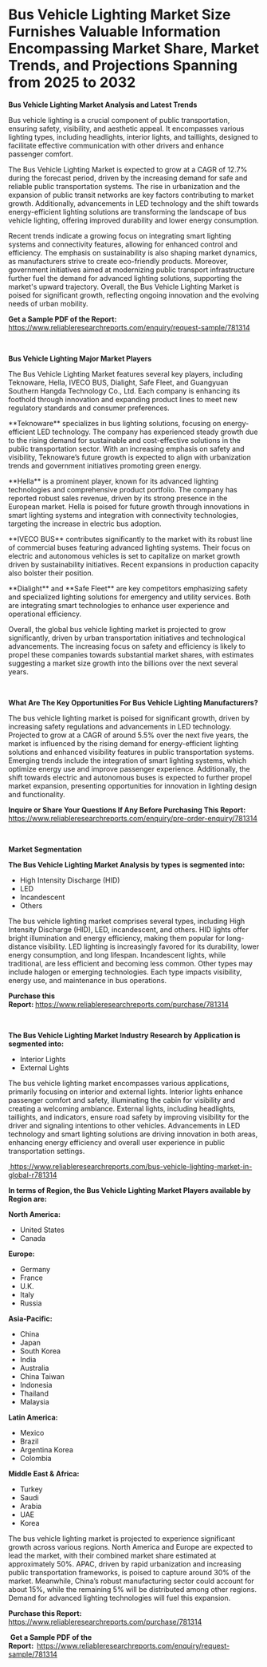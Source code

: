 <p><h1>Bus Vehicle Lighting Market Size Furnishes Valuable Information Encompassing Market Share, Market Trends, and Projections Spanning from 2025 to 2032</h1></p><p><strong>Bus Vehicle Lighting Market Analysis and Latest Trends</strong></p>
<p><p>Bus vehicle lighting is a crucial component of public transportation, ensuring safety, visibility, and aesthetic appeal. It encompasses various lighting types, including headlights, interior lights, and taillights, designed to facilitate effective communication with other drivers and enhance passenger comfort.</p><p>The Bus Vehicle Lighting Market is expected to grow at a CAGR of 12.7% during the forecast period, driven by the increasing demand for safe and reliable public transportation systems. The rise in urbanization and the expansion of public transit networks are key factors contributing to market growth. Additionally, advancements in LED technology and the shift towards energy-efficient lighting solutions are transforming the landscape of bus vehicle lighting, offering improved durability and lower energy consumption.</p><p>Recent trends indicate a growing focus on integrating smart lighting systems and connectivity features, allowing for enhanced control and efficiency. The emphasis on sustainability is also shaping market dynamics, as manufacturers strive to create eco-friendly products. Moreover, government initiatives aimed at modernizing public transport infrastructure further fuel the demand for advanced lighting solutions, supporting the market's upward trajectory. Overall, the Bus Vehicle Lighting Market is poised for significant growth, reflecting ongoing innovation and the evolving needs of urban mobility.</p></p>
<p><strong>Get a Sample PDF of the Report:&nbsp;</strong> <a href="https://www.reliableresearchreports.com/enquiry/request-sample/781314?utm_campaign=3696&utm_medium=2&utm_source=Github&utm_content=ia&utm_term=19042025&utm_id=bus-vehicle-lighting">https://www.reliableresearchreports.com/enquiry/request-sample/781314</a></p>
<p>&nbsp;</p>
<p><strong>Bus Vehicle Lighting Major Market Players</strong></p>
<p><p>The Bus Vehicle Lighting Market features several key players, including Teknoware, Hella, IVECO BUS, Dialight, Safe Fleet, and Guangyuan Southern Hangda Technology Co., Ltd. Each company is enhancing its foothold through innovation and expanding product lines to meet new regulatory standards and consumer preferences.</p><p>**Teknoware** specializes in bus lighting solutions, focusing on energy-efficient LED technology. The company has experienced steady growth due to the rising demand for sustainable and cost-effective solutions in the public transportation sector. With an increasing emphasis on safety and visibility, Teknoware’s future growth is expected to align with urbanization trends and government initiatives promoting green energy.</p><p>**Hella** is a prominent player, known for its advanced lighting technologies and comprehensive product portfolio. The company has reported robust sales revenue, driven by its strong presence in the European market. Hella is poised for future growth through innovations in smart lighting systems and integration with connectivity technologies, targeting the increase in electric bus adoption.</p><p>**IVECO BUS** contributes significantly to the market with its robust line of commercial buses featuring advanced lighting systems. Their focus on electric and autonomous vehicles is set to capitalize on market growth driven by sustainability initiatives. Recent expansions in production capacity also bolster their position.</p><p>**Dialight** and **Safe Fleet** are key competitors emphasizing safety and specialized lighting solutions for emergency and utility services. Both are integrating smart technologies to enhance user experience and operational efficiency.</p><p>Overall, the global bus vehicle lighting market is projected to grow significantly, driven by urban transportation initiatives and technological advancements. The increasing focus on safety and efficiency is likely to propel these companies towards substantial market shares, with estimates suggesting a market size growth into the billions over the next several years.</p></p>
<p>&nbsp;</p>
<p><strong>What Are The Key Opportunities For Bus Vehicle Lighting Manufacturers?</strong></p>
<p><p>The bus vehicle lighting market is poised for significant growth, driven by increasing safety regulations and advancements in LED technology. Projected to grow at a CAGR of around 5.5% over the next five years, the market is influenced by the rising demand for energy-efficient lighting solutions and enhanced visibility features in public transportation systems. Emerging trends include the integration of smart lighting systems, which optimize energy use and improve passenger experience. Additionally, the shift towards electric and autonomous buses is expected to further propel market expansion, presenting opportunities for innovation in lighting design and functionality.</p></p>
<p><strong>Inquire or Share Your Questions If Any Before Purchasing This Report:</strong> <a href="https://www.reliableresearchreports.com/enquiry/pre-order-enquiry/781314?utm_campaign=3696&utm_medium=2&utm_source=Github&utm_content=ia&utm_term=19042025&utm_id=bus-vehicle-lighting">https://www.reliableresearchreports.com/enquiry/pre-order-enquiry/781314</a></p>
<p>&nbsp;</p>
<p><strong>Market Segmentation</strong></p>
<p><strong>The Bus Vehicle Lighting Market Analysis by types is segmented into:</strong></p>
<p><ul><li>High Intensity Discharge (HID)</li><li>LED</li><li>Incandescent</li><li>Others</li></ul></p>
<p><p>The bus vehicle lighting market comprises several types, including High Intensity Discharge (HID), LED, incandescent, and others. HID lights offer bright illumination and energy efficiency, making them popular for long-distance visibility. LED lighting is increasingly favored for its durability, lower energy consumption, and long lifespan. Incandescent lights, while traditional, are less efficient and becoming less common. Other types may include halogen or emerging technologies. Each type impacts visibility, energy use, and maintenance in bus operations.</p></p>
<p><strong>Purchase this Report:&nbsp;</strong><a href="https://www.reliableresearchreports.com/purchase/781314?utm_campaign=3696&utm_medium=2&utm_source=Github&utm_content=ia&utm_term=19042025&utm_id=bus-vehicle-lighting">https://www.reliableresearchreports.com/purchase/781314</a></p>
<p>&nbsp;</p>
<p><strong>The Bus Vehicle Lighting Market Industry Research by Application is segmented into:</strong></p>
<p><ul><li>Interior Lights</li><li>External Lights</li></ul></p>
<p><p>The bus vehicle lighting market encompasses various applications, primarily focusing on interior and external lights. Interior lights enhance passenger comfort and safety, illuminating the cabin for visibility and creating a welcoming ambiance. External lights, including headlights, taillights, and indicators, ensure road safety by improving visibility for the driver and signaling intentions to other vehicles. Advancements in LED technology and smart lighting solutions are driving innovation in both areas, enhancing energy efficiency and overall user experience in public transportation settings.</p></p>
<p><a href="https://www.reliableresearchreports.com/bus-vehicle-lighting-market-in-global-r781314?utm_campaign=3696&utm_medium=2&utm_source=Github&utm_content=ia&utm_term=19042025&utm_id=bus-vehicle-lighting">&nbsp;https://www.reliableresearchreports.com/bus-vehicle-lighting-market-in-global-r781314</a></p>
<p><strong>In terms of Region, the Bus Vehicle Lighting Market Players available by Region are:</strong></p>
<p>
    <p> <strong> North America: </strong>
        <ul>
            <li>United States</li>
            <li>Canada</li>
        </ul>
        </p> 
    <p> <strong> Europe: </strong>
        <ul>
            <li>Germany</li>
            <li>France</li>
            <li>U.K.</li>
            <li>Italy</li>
            <li>Russia</li>
        </ul>
        </p> 
    <p> <strong> Asia-Pacific: </strong>
        <ul>
            <li>China</li>
            <li>Japan</li>
            <li>South Korea</li>
            <li>India</li>
            <li>Australia</li>
            <li>China Taiwan</li>
            <li>Indonesia</li>
            <li>Thailand</li>
            <li>Malaysia</li>
        </ul>
        </p> 
    <p> <strong> Latin America: </strong>
        <ul>
            <li>Mexico</li>
            <li>Brazil</li>
            <li>Argentina Korea</li>
            <li>Colombia</li>
        </ul>
        </p> 
    <p> <strong> Middle East & Africa: </strong>
        <ul>
            <li>Turkey</li>
            <li>Saudi</li>
            <li>Arabia</li>
            <li>UAE</li>
            <li>Korea</li>
        </ul>
    </p>
    </p>
<p><p>The bus vehicle lighting market is projected to experience significant growth across various regions. North America and Europe are expected to lead the market, with their combined market share estimated at approximately 50%. APAC, driven by rapid urbanization and increasing public transportation frameworks, is poised to capture around 30% of the market. Meanwhile, China’s robust manufacturing sector could account for about 15%, while the remaining 5% will be distributed among other regions. Demand for advanced lighting technologies will fuel this expansion.</p></p>
<p><strong>Purchase this Report: </strong><a href="https://www.reliableresearchreports.com/purchase/781314?utm_campaign=3696&utm_medium=2&utm_source=Github&utm_content=ia&utm_term=19042025&utm_id=bus-vehicle-lighting">https://www.reliableresearchreports.com/purchase/781314</a></p>
<p>&nbsp;<strong>Get a Sample PDF of the Report:&nbsp;&nbsp;</strong><a href="https://www.reliableresearchreports.com/enquiry/request-sample/781314?utm_campaign=3696&utm_medium=2&utm_source=Github&utm_content=ia&utm_term=19042025&utm_id=bus-vehicle-lighting">https://www.reliableresearchreports.com/enquiry/request-sample/781314</a></p>
<p><strong></strong></p>
<p><p></p><p></p><p></p></p>
